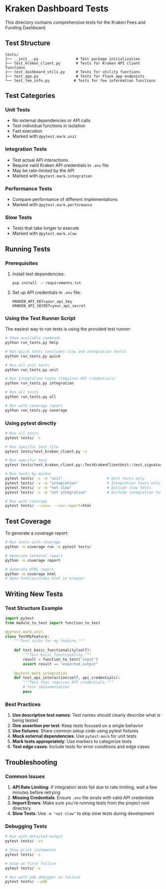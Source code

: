 # Kraken Dashboard Tests

This directory contains comprehensive tests for the Kraken Fees and Funding Dashboard.

## Test Structure

```
tests/
├── __init__.py                 # Test package initialization
├── test_kraken_client.py       # Tests for Kraken API client functions
├── test_dashboard_utils.py     # Tests for utility functions
├── test_app.py                 # Tests for Flask app endpoints
└── test_fee_info.py           # Tests for fee information functions
```

## Test Categories

### Unit Tests
- No external dependencies or API calls
- Test individual functions in isolation
- Fast execution
- Marked with `@pytest.mark.unit`

### Integration Tests
- Test actual API interactions
- Require valid Kraken API credentials in `.env` file
- May be rate-limited by the API
- Marked with `@pytest.mark.integration`

### Performance Tests
- Compare performance of different implementations
- Marked with `@pytest.mark.performance`

### Slow Tests
- Tests that take longer to execute
- Marked with `@pytest.mark.slow`

## Running Tests

### Prerequisites
1. Install test dependencies:
   ```bash
   pip install -r requirements.txt
   ```

2. Set up API credentials in `.env` file:
   ```
   KRAKEN_API_KEY=your_api_key
   KRAKEN_API_SECRET=your_api_secret
   ```

### Using the Test Runner Script

The easiest way to run tests is using the provided test runner:

```bash
# Show available commands
python run_tests.py help

# Run quick tests (excludes slow and integration tests)
python run_tests.py quick

# Run all unit tests
python run_tests.py unit

# Run integration tests (requires API credentials)
python run_tests.py integration

# Run all tests
python run_tests.py all

# Run with coverage report
python run_tests.py coverage
```

### Using pytest directly

```bash
# Run all tests
pytest tests/ -v

# Run specific test file
pytest tests/test_kraken_client.py -v

# Run specific test
pytest tests/test_kraken_client.py::TestKrakenClientUnit::test_signature_generation_consistency -v

# Run tests by marker
pytest tests/ -v -m "unit"                    # Unit tests only
pytest tests/ -v -m "integration"             # Integration tests only
pytest tests/ -v -m "not slow"                # Exclude slow tests
pytest tests/ -v -m "not integration"         # Exclude integration tests

# Run with coverage
pytest tests/ --cov=. --cov-report=html
```

## Test Coverage

To generate a coverage report:

```bash
# Run tests with coverage
python -m coverage run -m pytest tests/

# Generate terminal report
python -m coverage report

# Generate HTML report
python -m coverage html
# Open htmlcov/index.html in browser
```

## Writing New Tests

### Test Structure Example

```python
import pytest
from module_to_test import function_to_test

@pytest.mark.unit
class TestMyFeature:
    """Test suite for my feature."""
    
    def test_basic_functionality(self):
        """Test basic functionality."""
        result = function_to_test("input")
        assert result == "expected_output"
    
    @pytest.mark.integration
    def test_api_interaction(self, api_credentials):
        """Test that requires API credentials."""
        # Test implementation
        pass
```

### Best Practices

1. **Use descriptive test names**: Test names should clearly describe what is being tested
2. **One assertion per test**: Keep tests focused on a single behavior
3. **Use fixtures**: Share common setup code using pytest fixtures
4. **Mock external dependencies**: Use `pytest-mock` for unit tests
5. **Mark tests appropriately**: Use markers to categorize tests
6. **Test edge cases**: Include tests for error conditions and edge cases

## Troubleshooting

### Common Issues

1. **API Rate Limiting**: If integration tests fail due to rate limiting, wait a few minutes before retrying
2. **Missing Credentials**: Ensure `.env` file exists with valid API credentials
3. **Import Errors**: Make sure you're running tests from the project root directory
4. **Slow Tests**: Use `-m "not slow"` to skip slow tests during development

### Debugging Tests

```bash
# Run with detailed output
pytest tests/ -vv

# Show print statements
pytest tests/ -s

# Stop on first failure
pytest tests/ -x

# Run with pdb debugger on failure
pytest tests/ --pdb
``` 